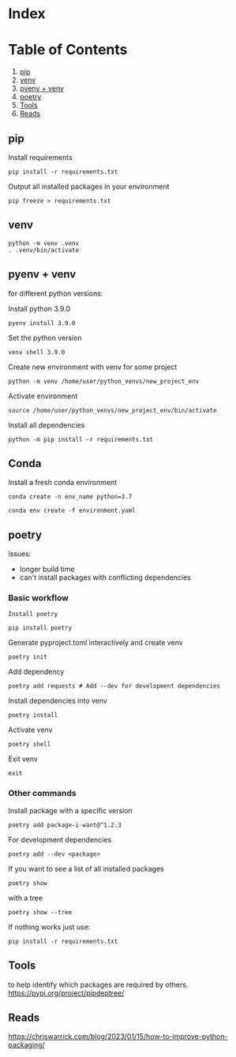 # Index

# Table of Contents

1. [pip](#pip)
2. [venv](#venv)
3. [pyenv + venv](#pyenv+venv)
4. [poetry](#poetry)
5. [Tools](#tools)
6. [Reads](#reads)


## pip

Install requirements
```
pip install -r requirements.txt
```

 Output all installed packages in your environment
```
pip freeze > requirements.txt
```
## venv
```
python -m venv .venv
. .venv/bin/activate
```
## pyenv + venv
for different python versions:

Install python 3.9.0
```
pyenv install 3.9.0
```

Set the python version
```
venv shell 3.9.0
```

Create new environment with venv for some project
```
python -m venv /home/user/python_venvs/new_project_env
```

Activate environment
```
source /home/user/python_venvs/new_project_env/bin/activate
```
Install all dependencies
```
python -m pip install -r requirements.txt
```
## Conda

Install a fresh conda environment
```
conda create -n env_name python=3.7
```

```
conda env create -f environment.yaml
```
## poetry

issues: 
*  longer build time
*  can't install packages with conflicting dependencies

### Basic workflow
```
Install poetry

pip install poetry
```

Generate pyproject.toml interactively and create venv
```
poetry init 
```
Add dependency
```
poetry add requests # Add --dev for development dependencies
```
Install dependencies into venv
```
poetry install
```
Activate venv
```
poetry shell
```
Exit venv

```
exit
```
### Other commands

Install package with a specific version
```
poetry add package-i-want@^1.2.3
```
For development dependencies
```
poetry add --dev <package>
```

If you want to see a list of all installed packages
```
poetry show
```
with a tree
```
poetry show --tree
```
If nothing works just use:
```
pip install -r requirements.txt
```
## Tools
to help identify which packages are required by others. https://pypi.org/project/pipdeptree/

## Reads
https://chriswarrick.com/blog/2023/01/15/how-to-improve-python-packaging/
